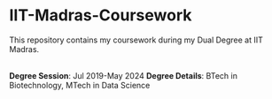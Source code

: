 # IIT-Madras-Coursework
This repository contains my coursework during my Dual Degree at IIT Madras.<br><br>

**Degree Session**: Jul 2019-May 2024 
**Degree Details**: BTech in Biotechnology, MTech in Data Science   
